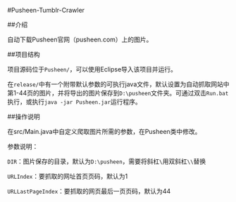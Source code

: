 #Pusheen-Tumblr-Crawler

##介绍

自动下载Pusheen官网（pusheen.com）上的图片。

##项目结构

项目源码位于`Pusheen/`，可以使用Eclipse导入该项目并运行。

在`release/`中有一个附带默认参数的可执行java文件，默认设置为自动抓取网站中第1-44页的图片，并将导出的图片保存到`D:\pusheen`文件夹。可通过双击`Run.bat`执行，或执行`java -jar Pusheen.jar`运行程序。

##操作说明

在src/Main.java中自定义爬取图片所需的参数，在Pusheen类中修改。

参数说明：

`DIR`：图片保存的目录，默认为`D:\pusheen`，需要将斜杠`\`用双斜杠`\\`替换

`URLIndex`：要抓取的网址首页页码，默认为1

`URLLastPageIndex`：要抓取的网页最后一页页码，默认为44



